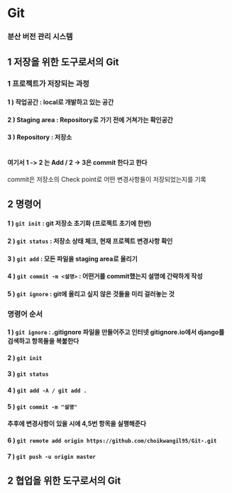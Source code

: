 # Git
### 분산 버전 관리 시스템

## 1 저장을 위한 도구로서의 Git

### 1 프로젝트가 저장되는 과정
#### 1 ) 작업공간 : local로 개발하고 있는 공간
#### 2 ) Staging area : Repository로 가기 전에 거쳐가는 확인공간
#### 3 ) Repository : 저장소 <br/><br/>

#### 여기서 1 -> 2 는 Add / 2 -> 3은 commit 한다고 한다
commit은 저장소의 Check point로 어떤 변경사항들이 저장되었는지를 기록

## 2 명령어
#### 1 ) `git init` : git 저장소 초기화 (프로젝트 초기에 한번)
#### 2 ) `git status` : 저장소 상태 체크, 현재 프로젝트 변경사항 확인
#### 3 ) `git add` : 모든 파일을 staging area로 올리기
#### 4 ) `git commit -m <설명>` : 어떤거를 commit했는지 설명에 간략하게 작성
#### 5 ) `git ignore` : git에 올리고 싶지 않은 것들을 미리 걸러놓는 것

### 명령어 순서
#### 1 ) `git ignore` : .gitignore 파일을 만들어주고 인터넷 gitignore.io에서 django를 검색하고 항목들을 복붙한다
#### 2 ) `git init`
#### 3 ) `git status`
#### 4 ) `git add -A / git add .`
#### 5 ) `git commit -m "설명"`
#### 추후에 변경사항이 있을 시에 4,5번 항목을 실행해준다
#### 6 ) `git remote add origin https://github.com/choikwangil95/Git-.git`
#### 7 ) `git push -u origin master`

## 2 협업을 위한 도구로서의 Git

